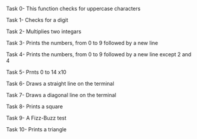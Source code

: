 Task 0- This function checks for uppercase characters

Task 1- Checks for a digit 

Task 2- Multiplies two integars

Task 3- Prints the numbers, from 0 to 9 followed by a new line

Task 4- Prints the numbers, from 0 to 9 followed by a new line except 2 and 4

Task 5- Prnts 0 to 14 x10

Task 6- Draws a straight line on the terminal

Task 7- Draws a diagonal line on the terminal

Task 8- Prints a square

Task 9- A Fizz-Buzz test

Task 10- Prints a triangle 
